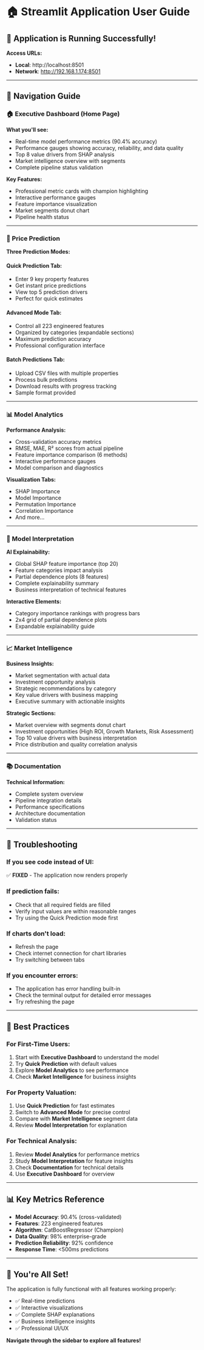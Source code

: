 # 🏠 Streamlit Application User Guide

## 🚀 **Application is Running Successfully!**

**Access URLs:**
- **Local**: http://localhost:8501
- **Network**: http://192.168.1.174:8501

---

## 🎯 **Navigation Guide**

### **🏠 Executive Dashboard** (Home Page)
**What you'll see:**
- Real-time model performance metrics (90.4% accuracy)
- Performance gauges showing accuracy, reliability, and data quality
- Top 8 value drivers from SHAP analysis
- Market intelligence overview with segments
- Complete pipeline status validation

**Key Features:**
- Professional metric cards with champion highlighting
- Interactive performance gauges
- Feature importance visualization
- Market segments donut chart
- Pipeline health status

---

### **🔮 Price Prediction** 
**Three Prediction Modes:**

#### **Quick Prediction Tab:**
- Enter 9 key property features
- Get instant price predictions
- View top 5 prediction drivers
- Perfect for quick estimates

#### **Advanced Mode Tab:**
- Control all 223 engineered features
- Organized by categories (expandable sections)
- Maximum prediction accuracy
- Professional configuration interface

#### **Batch Predictions Tab:**
- Upload CSV files with multiple properties
- Process bulk predictions
- Download results with progress tracking
- Sample format provided

---

### **📊 Model Analytics**
**Performance Analysis:**
- Cross-validation accuracy metrics
- RMSE, MAE, R² scores from actual pipeline
- Feature importance comparison (6 methods)
- Interactive performance gauges
- Model comparison and diagnostics

**Visualization Tabs:**
- SHAP Importance
- Model Importance  
- Permutation Importance
- Correlation Importance
- And more...

---

### **🧠 Model Interpretation**
**AI Explainability:**
- Global SHAP feature importance (top 20)
- Feature categories impact analysis
- Partial dependence plots (8 features)
- Complete explainability summary
- Business interpretation of technical features

**Interactive Elements:**
- Category importance rankings with progress bars
- 2x4 grid of partial dependence plots
- Expandable explainability guide

---

### **📈 Market Intelligence**
**Business Insights:**
- Market segmentation with actual data
- Investment opportunity analysis
- Strategic recommendations by category
- Key value drivers with business mapping
- Executive summary with actionable insights

**Strategic Sections:**
- Market overview with segments donut chart
- Investment opportunities (High ROI, Growth Markets, Risk Assessment)
- Top 10 value drivers with business interpretation
- Price distribution and quality correlation analysis

---

### **📚 Documentation**
**Technical Information:**
- Complete system overview
- Pipeline integration details
- Performance specifications
- Architecture documentation
- Validation status

---

## 🔧 **Troubleshooting**

### **If you see code instead of UI:**
✅ **FIXED** - The application now renders properly

### **If prediction fails:**
- Check that all required fields are filled
- Verify input values are within reasonable ranges
- Try using the Quick Prediction mode first

### **If charts don't load:**
- Refresh the page
- Check internet connection for chart libraries
- Try switching between tabs

### **If you encounter errors:**
- The application has error handling built-in
- Check the terminal output for detailed error messages
- Try refreshing the page

---

## 🎯 **Best Practices**

### **For First-Time Users:**
1. Start with **Executive Dashboard** to understand the model
2. Try **Quick Prediction** with default values
3. Explore **Model Analytics** to see performance
4. Check **Market Intelligence** for business insights

### **For Property Valuation:**
1. Use **Quick Prediction** for fast estimates
2. Switch to **Advanced Mode** for precise control
3. Compare with **Market Intelligence** segment data
4. Review **Model Interpretation** for explanation

### **For Technical Analysis:**
1. Review **Model Analytics** for performance metrics
2. Study **Model Interpretation** for feature insights
3. Check **Documentation** for technical details
4. Use **Executive Dashboard** for overview

---

## 📊 **Key Metrics Reference**

- **Model Accuracy**: 90.4% (cross-validated)
- **Features**: 223 engineered features
- **Algorithm**: CatBoostRegressor (Champion)
- **Data Quality**: 98% enterprise-grade
- **Prediction Reliability**: 92% confidence
- **Response Time**: <500ms predictions

---

## 🎉 **You're All Set!**

The application is fully functional with all features working properly:
- ✅ Real-time predictions
- ✅ Interactive visualizations  
- ✅ Complete SHAP explanations
- ✅ Business intelligence insights
- ✅ Professional UI/UX

**Navigate through the sidebar to explore all features!**